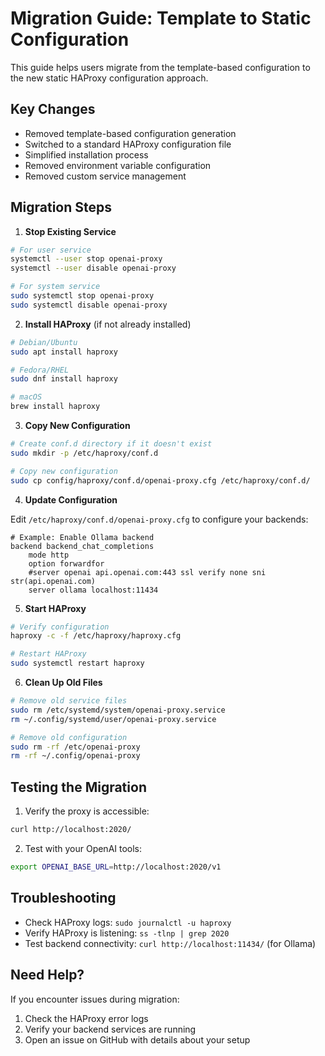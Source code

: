 # Migration Guide: Template to Static Configuration

This guide helps users migrate from the template-based configuration to the new static HAProxy configuration approach.

## Key Changes

- Removed template-based configuration generation
- Switched to a standard HAProxy configuration file
- Simplified installation process
- Removed environment variable configuration
- Removed custom service management

## Migration Steps

1. **Stop Existing Service**

```bash
# For user service
systemctl --user stop openai-proxy
systemctl --user disable openai-proxy

# For system service
sudo systemctl stop openai-proxy
sudo systemctl disable openai-proxy
```

2. **Install HAProxy** (if not already installed)

```bash
# Debian/Ubuntu
sudo apt install haproxy

# Fedora/RHEL
sudo dnf install haproxy

# macOS
brew install haproxy
```

3. **Copy New Configuration**

```bash
# Create conf.d directory if it doesn't exist
sudo mkdir -p /etc/haproxy/conf.d

# Copy new configuration
sudo cp config/haproxy/conf.d/openai-proxy.cfg /etc/haproxy/conf.d/
```

4. **Update Configuration**

Edit `/etc/haproxy/conf.d/openai-proxy.cfg` to configure your backends:

```haproxy
# Example: Enable Ollama backend
backend backend_chat_completions
    mode http
    option forwardfor
    #server openai api.openai.com:443 ssl verify none sni str(api.openai.com)
    server ollama localhost:11434
```

5. **Start HAProxy**

```bash
# Verify configuration
haproxy -c -f /etc/haproxy/haproxy.cfg

# Restart HAProxy
sudo systemctl restart haproxy
```

6. **Clean Up Old Files**

```bash
# Remove old service files
sudo rm /etc/systemd/system/openai-proxy.service
rm ~/.config/systemd/user/openai-proxy.service

# Remove old configuration
sudo rm -rf /etc/openai-proxy
rm -rf ~/.config/openai-proxy
```

## Testing the Migration

1. Verify the proxy is accessible:
```bash
curl http://localhost:2020/
```

2. Test with your OpenAI tools:
```bash
export OPENAI_BASE_URL=http://localhost:2020/v1
```

## Troubleshooting

- Check HAProxy logs: `sudo journalctl -u haproxy`
- Verify HAProxy is listening: `ss -tlnp | grep 2020`
- Test backend connectivity: `curl http://localhost:11434/` (for Ollama)

## Need Help?

If you encounter issues during migration:
1. Check the HAProxy error logs
2. Verify your backend services are running
3. Open an issue on GitHub with details about your setup
